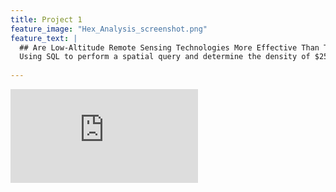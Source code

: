 ```yaml
---
title: Project 1
feature_image: "Hex_Analysis_screenshot.png"
feature_text: |
  ## Are Low-Altitude Remote Sensing Technologies More Effective Than Traditional Survey Techniques For Monitoring Channel Change?
  Using SQL to perform a spatial query and determine the density of $250,000 or greater homes.
  
---
```


![alt text](https://philipwool.github.io/ResearchPoster2/Wooldridge_URCAD2019.pdf)
